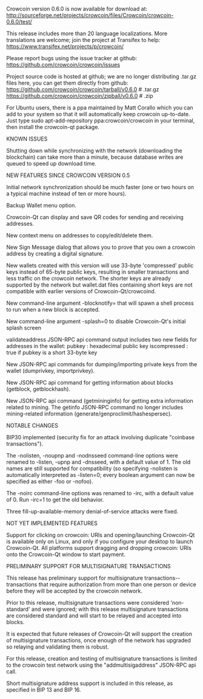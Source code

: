 Crowcoin version 0.6.0 is now available for download at:
http://sourceforge.net/projects/crowcoin/files/Crowcoin/crowcoin-0.6.0/test/

This release includes more than 20 language localizations.
More translations are welcome; join the
project at Transifex to help:
https://www.transifex.net/projects/p/crowcoin/

Please report bugs using the issue tracker at github:
https://github.com/crowcoin/crowcoin/issues

Project source code is hosted at github; we are no longer
distributing .tar.gz files here, you can get them
directly from github:
https://github.com/crowcoin/crowcoin/tarball/v0.6.0  # .tar.gz
https://github.com/crowcoin/crowcoin/zipball/v0.6.0  # .zip

For Ubuntu users, there is a ppa maintained by Matt Corallo which
you can add to your system so that it will automatically keep
crowcoin up-to-date.  Just type
sudo apt-add-repository ppa:crowcoin/crowcoin
in your terminal, then install the crowcoin-qt package.


KNOWN ISSUES

Shutting down while synchronizing with the network
(downloading the blockchain) can take more than a minute,
because database writes are queued to speed up download
time.


NEW FEATURES SINCE CROWCOIN VERSION 0.5

Initial network synchronization should be much faster
(one or two hours on a typical machine instead of ten or more
hours).

Backup Wallet menu option.

Crowcoin-Qt can display and save QR codes for sending
and receiving addresses.

New context menu on addresses to copy/edit/delete them.

New Sign Message dialog that allows you to prove that you
own a crowcoin address by creating a digital
signature.

New wallets created with this version will
use 33-byte 'compressed' public keys instead of
65-byte public keys, resulting in smaller
transactions and less traffic on the crowcoin
network. The shorter keys are already supported
by the network but wallet.dat files containing
short keys are not compatible with earlier
versions of Crowcoin-Qt/crowcoind.

New command-line argument -blocknotify=<command>
that will spawn a shell process to run <command> 
when a new block is accepted.

New command-line argument -splash=0 to disable
Crowcoin-Qt's initial splash screen

validateaddress JSON-RPC api command output includes
two new fields for addresses in the wallet:
pubkey : hexadecimal public key
iscompressed : true if pubkey is a short 33-byte key

New JSON-RPC api commands for dumping/importing
private keys from the wallet (dumprivkey, importprivkey).

New JSON-RPC api command for getting information about
blocks (getblock, getblockhash).

New JSON-RPC api command (getmininginfo) for getting
extra information related to mining. The getinfo
JSON-RPC command no longer includes mining-related
information (generate/genproclimit/hashespersec).



NOTABLE CHANGES

BIP30 implemented (security fix for an attack involving
duplicate "coinbase transactions").

The -nolisten, -noupnp and -nodnsseed command-line
options were renamed to -listen, -upnp and -dnsseed,
with a default value of 1. The old names are still
supported for compatibility (so specifying -nolisten
is automatically interpreted as -listen=0; every
boolean argument can now be specified as either
-foo or -nofoo).

The -noirc command-line options was renamed to
-irc, with a default value of 0. Run -irc=1 to
get the old behavior.

Three fill-up-available-memory denial-of-service
attacks were fixed.


NOT YET IMPLEMENTED FEATURES

Support for clicking on crowcoin: URIs and
opening/launching Crowcoin-Qt is available only on Linux,
and only if you configure your desktop to launch
Crowcoin-Qt. All platforms support dragging and dropping
crowcoin: URIs onto the Crowcoin-Qt window to start
payment.


PRELIMINARY SUPPORT FOR MULTISIGNATURE TRANSACTIONS

This release has preliminary support for multisignature
transactions-- transactions that require authorization
from more than one person or device before they
will be accepted by the crowcoin network.

Prior to this release, multisignature transactions
were considered 'non-standard' and were ignored;
with this release multisignature transactions are
considered standard and will start to be relayed
and accepted into blocks.

It is expected that future releases of Crowcoin-Qt
will support the creation of multisignature transactions,
once enough of the network has upgraded so relaying
and validating them is robust.

For this release, creation and testing of multisignature
transactions is limited to the crowcoin test network using
the "addmultisigaddress" JSON-RPC api call.

Short multisignature address support is included in this
release, as specified in BIP 13 and BIP 16.
